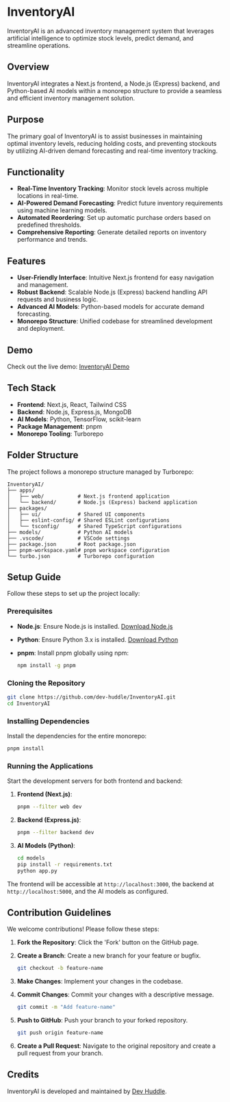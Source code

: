 # InventoryAI

InventoryAI is an advanced inventory management system that leverages artificial intelligence to optimize stock levels, predict demand, and streamline operations.

## Overview

InventoryAI integrates a Next.js frontend, a Node.js (Express) backend, and Python-based AI models within a monorepo structure to provide a seamless and efficient inventory management solution.

## Purpose

The primary goal of InventoryAI is to assist businesses in maintaining optimal inventory levels, reducing holding costs, and preventing stockouts by utilizing AI-driven demand forecasting and real-time inventory tracking.

## Functionality

- **Real-Time Inventory Tracking**: Monitor stock levels across multiple locations in real-time.
- **AI-Powered Demand Forecasting**: Predict future inventory requirements using machine learning models.
- **Automated Reordering**: Set up automatic purchase orders based on predefined thresholds.
- **Comprehensive Reporting**: Generate detailed reports on inventory performance and trends.

## Features

- **User-Friendly Interface**: Intuitive Next.js frontend for easy navigation and management.
- **Robust Backend**: Scalable Node.js (Express) backend handling API requests and business logic.
- **Advanced AI Models**: Python-based models for accurate demand forecasting.
- **Monorepo Structure**: Unified codebase for streamlined development and deployment.

## Demo

Check out the live demo: [InventoryAI Demo](https://venerable-eclair-bfd886.netlify.app/)

## Tech Stack

- **Frontend**: Next.js, React, Tailwind CSS
- **Backend**: Node.js, Express.js, MongoDB
- **AI Models**: Python, TensorFlow, scikit-learn
- **Package Management**: pnpm
- **Monorepo Tooling**: Turborepo

## Folder Structure

The project follows a monorepo structure managed by Turborepo:

```
InventoryAI/
├── apps/
│   ├── web/           # Next.js frontend application
│   └── backend/       # Node.js (Express) backend application
├── packages/
│   ├── ui/            # Shared UI components
│   ├── eslint-config/ # Shared ESLint configurations
│   └── tsconfig/      # Shared TypeScript configurations
├── models/            # Python AI models
├── .vscode/           # VSCode settings
├── package.json       # Root package.json
├── pnpm-workspace.yaml# pnpm workspace configuration
└── turbo.json         # Turborepo configuration
```

## Setup Guide

Follow these steps to set up the project locally:

### Prerequisites

- **Node.js**: Ensure Node.js is installed. [Download Node.js](https://nodejs.org/)
- **Python**: Ensure Python 3.x is installed. [Download Python](https://www.python.org/downloads/)
- **pnpm**: Install pnpm globally using npm:

  ```bash
  npm install -g pnpm
  ```

### Cloning the Repository

```bash
git clone https://github.com/dev-huddle/InventoryAI.git
cd InventoryAI
```

### Installing Dependencies

Install the dependencies for the entire monorepo:

```bash
pnpm install
```

### Running the Applications

Start the development servers for both frontend and backend:

1. **Frontend (Next.js)**:

   ```bash
   pnpm --filter web dev
   ```

2. **Backend (Express.js)**:

   ```bash
   pnpm --filter backend dev
   ```

3. **AI Models (Python)**:

   ```bash
   cd models
   pip install -r requirements.txt
   python app.py
   ```

The frontend will be accessible at `http://localhost:3000`, the backend at `http://localhost:5000`, and the AI models as configured.

## Contribution Guidelines

We welcome contributions! Please follow these steps:

1. **Fork the Repository**: Click the 'Fork' button on the GitHub page.
2. **Create a Branch**: Create a new branch for your feature or bugfix.

   ```bash
   git checkout -b feature-name
   ```

3. **Make Changes**: Implement your changes in the codebase.
4. **Commit Changes**: Commit your changes with a descriptive message.

   ```bash
   git commit -m "Add feature-name"
   ```

5. **Push to GitHub**: Push your branch to your forked repository.

   ```bash
   git push origin feature-name
   ```

6. **Create a Pull Request**: Navigate to the original repository and create a pull request from your branch.

## Credits

InventoryAI is developed and maintained by [Dev Huddle](https://github.com/dev-huddle).
